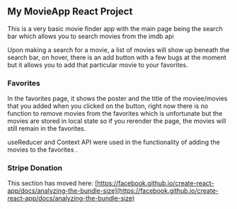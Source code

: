 

## My MovieApp React Project

This is a very basic movie finder app with the main page being the search bar which allows you to search movies from the imdb api

Upon making a search for a movie, a list of movies will show up beneath the search bar, on hover, there is an add button with a few bugs at the moment but it allows you to add that particular movie to your favorites.

### Favorites

In the favorites page, it shows the poster and the title of the moviee/movies that you added when you clicked on the button, right now there is no function to remove movies from the favorites which is unfortunate but the movies are stored in local state so if you rerender the page, the movies will still remain in the favorites.

useReducer and Context API were used in the functionality of adding the movies to the favorites .

### Stripe Donation

This section has moved here: [https://facebook.github.io/create-react-app/docs/analyzing-the-bundle-size](https://facebook.github.io/create-react-app/docs/analyzing-the-bundle-size)

